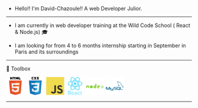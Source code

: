 - Hello!! I'm David-Chazoule!! A web Developer Julior.

---
- I am currently in web developer training at the Wild Code School ( React & Node.js) :mortar_board:

- I am looking for from 4 to 6 months internship starting in September in Paris and its surroundings 

---

:wrench: Toolbox

<img src="https://github.com/devicons/devicon/blob/master/icons/html5/html5-original-wordmark.svg" alt="HTML Logo" width="50" height="50"/> <img src="https://github.com/devicons/devicon/blob/master/icons/css3/css3-original-wordmark.svg" alt="CSS Logo" width="50" height="50"/> <img src="https://github.com/devicons/devicon/blob/master/icons/javascript/javascript-original.svg" alt="JavaScript Logo" width="50" height="50"/>
<img src="https://github.com/devicons/devicon/blob/master/icons/react/react-original-wordmark.svg" alt="React Logo Logo" width="50" height="50"/>  <img src="https://github.com/devicons/devicon/blob/master/icons/nodejs/nodejs-plain-wordmark.svg" alt="Node Logo" width="50" height="50"/> <img src="https://github.com/devicons/devicon/blob/master/icons/mysql/mysql-plain-wordmark.svg" alt="Mysql Logo" width="50" height="50"/> 

---
